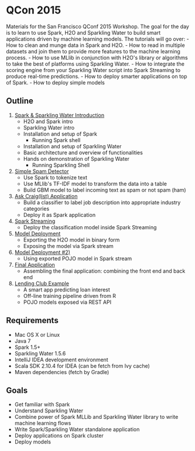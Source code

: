 # QCon 2015

Materials for the San Francisco QConf 2015 Workshop. The goal for the day is to learn to use Spark, H2O and Sparkling Water to build smart applications driven by machine learning models. The tutorials will go over:
    - How to clean and munge data in Spark and H2O.
    - How to read in multiple datasets and join them to provide more features to the machine learning process.
    - How to use MLlib in conjunction with H2O's library or algorithms to take the best of platforms using Sparkling Water.
    - How to integrate the scoring engine from your Sparkling Water script into Spark Streaming to produce real-time predictions.
    - How to deploy smarter applications on top of Spark.
    - How to deploy simple models

## Outline 

1. [Spark & Sparkling Water Introduction](01-sparkling-water-intro/README.md)
    - H2O and Spark intro
    - Sparkling Water intro
    - Installation and setup of Spark
      - Running Spark shell
    - Installation and setup of Sparkling Water
    - Basic architecture and overview of functionalities
    - Hands on demonstration of Sparkling Water
      - Running Sparkling Shell      
2. [Simple Spam Detector](02-ham-or-spam/README.md)
    - Use Spark to tokenize text
    - Use MLlib's TF-IDF model to transform the data into a table
    - Build GBM model to label incoming text as spam or not spam (ham)
3. [Ask Craig(list) Application](03-ask-craig/README.md)
    - Build a classifier to label job description into appropriate industry categories
    - Deploy it as Spark application    
4. [Spark Streaming](04-spark-streaming/README.md)
    - Deploy the classification model inside Spark Streaming
5. [Model Deployment](05-model-deployment/README.md)
    - Exporting the H2O model in binary form
    - Exposing the model via Spark stream
6. [Model Deployment #2)](06-pojo-model-deployment)
    - Using exported POJO model in Spark stream
6. [Final Application](07-final-app/README.md) 
    - Assembling the final application: combining the front end and back end
7. [Lending Club Example](08-lending-club-app/README.md)
    - A smart app predicting loan interest
    - Off-line training pipeline driven from R
    - POJO models exposed via REST API
    

## Requirements
  * Mac OS X or Linux
  * Java 7
  * Spark 1.5+
  * Sparkling Water 1.5.6
  * IntelliJ IDEA development environment
  * Scala SDK 2.10.4 for IDEA (can be fetch from Ivy cache)
  * Maven dependencies (fetch by Gradle)
  
## Goals
  * Get familiar with Spark
  * Understand Sparkling Water
  * Combine power of Spark MLLib and Sparkling Water library to write machine
    learning flows
  * Write Spark/Sparkling Water standalone application
  * Deploy applications on Spark cluster
  * Deploy models
  
